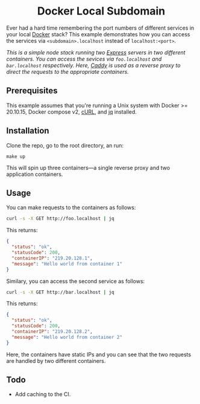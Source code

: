 <div align="center">
<h1>Docker Local Subdomain</h1>
</div>

Ever had a hard time remembering the port numbers of different services in your local
[Docker](https://docs.docker.com/) stack? This example demonstrates how you can access
the services via `<subdomain>.localhost` instead of `localhost:<port>`.

*This is a simple node stack running two [Express](https://expressjs.com/) servers in two
different containers. You can access the sevices via `foo.localhost` and `bar.localhost`
respectively. Here, [Caddy](https://caddyserver.com/) is used as a reverse proxy to
direct the requests to the appropriate containers.*

## Prerequisites

This example assumes that you're running a Unix system with Docker >= 20.10.15, Docker
compose v2, [cURL](https://curl.se/), and [jq](https://stedolan.github.io/jq/) installed.

## Installation

Clone the repo, go to the root directory, an run:

```
make up
```

This will spin up three containers—a single reverse proxy and two application containers.

## Usage

You can make requests to the containers as follows:

```bash
curl -s -X GET http://foo.localhost | jq
```

This returns:

```json
{
  "status": "ok",
  "statusCode": 200,
  "containerIP": "219.20.128.1",
  "message": "Hello world from container 1"
}
```

Similary, you can access the second service as follows:

```bash
curl -s -X GET http://bar.localhost | jq
```

This returns:

```json
{
  "status": "ok",
  "statusCode": 200,
  "containerIP": "219.20.128.2",
  "message": "Hello world from container 2"
}
```

Here, the containers have static IPs and you can see that the two requests are handled
by two different containers.

## Todo

* Add caching to the CI.
